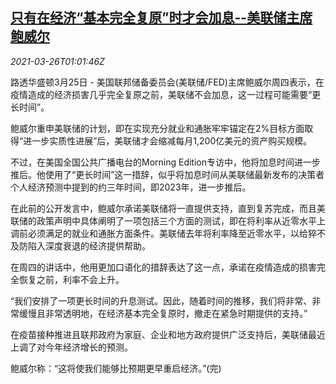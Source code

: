 <!--1616722262000-->
[只有在经济“基本完全复原”时才会加息--美联储主席鲍威尔](https://cn.reuters.com/article/fed-powell-rate-outlook-0325-thur-idCNKBS2BI02M)
------

<div><i>2021-03-26T01:01:46Z</i></div><p>路透华盛顿3月25日 - 美国联邦储备委员会(美联储/FED)主席鲍威尔周四表示，在疫情造成的经济损害几乎完全复原之前，美联储不会加息，这一过程可能需要“更长时间”。</p><p>鲍威尔重申美联储的计划，即在实现充分就业和通胀牢牢锚定在2%目标方面取得“进一步实质性进展”后，美联储才会缩减每月1,200亿美元的资产购买规模。</p><p>不过，在美国全国公共广播电台的Morning Edition专访中，他将加息时间进一步推后。他使用了“更长时间”这一措辞，似乎将加息时间从美联储最新发布的决策者个人经济预测中提到的约三年时间，即2023年，进一步推后。</p><p>在此前的公开发言中，鲍威尔承诺美联储将一直提供支持，直到复苏完成，而且美联储的政策声明中具体阐明了一项包括三个方面的测试，即在将利率从近零水平上调前必须满足的就业和通胀方面条件。美联储去年将利率降至近零水平，以给猝不及防陷入深度衰退的经济提供帮助。</p><p>在周四的讲话中，他用更加口语化的措辞表达了这一点，承诺在疫情造成的损害完全恢复之前，利率不会上升。</p><p>“我们安排了一项更长时间的升息测试。因此，随着时间的推移，我们将非常、非常缓慢且非常透明地，在经济基本完全复原时，撤走在紧急时期提供的支持。”</p><p>在疫苗接种推进且联邦政府为家庭、企业和地方政府提供广泛支持后，美联储最近上调了对今年经济增长的预测。</p><p>鲍威尔称：“这将使我们能够比预期更早重启经济。”(完)</p>

